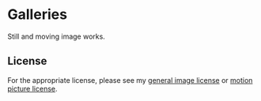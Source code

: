 # Galleries

Still and moving image works.

## License

For the appropriate license, please see my [general image license](photography/LICENSE) or [motion picture license](films/LICENSE).